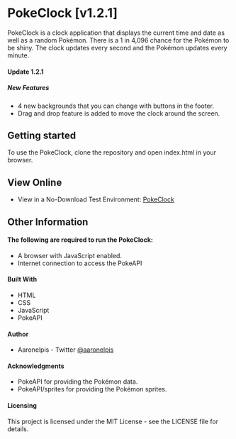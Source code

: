 # PokeClock [v1.2.1]
PokeClock is a clock application that displays the current time and date as well as a random Pokémon. There is a 1 in 4,096 chance for the Pokémon to be shiny. The clock updates every second and the Pokémon updates every minute.

#### Update 1.2.1
##### New Features
* 4 new backgrounds that you can change with buttons in the footer.
* Drag and drop feature is added to move the clock around the screen.

## Getting started
To use the PokeClock, clone the repository and open index.html in your browser.

## View Online
* View in a No-Download Test Environment: [PokeClock](https://hellfundigital.github.io/PokeClock/)

## Other Information

#### The following are required to run the PokeClock:

* A browser with JavaScript enabled.
* Internet connection to access the PokeAPI

#### Built With
* HTML
* CSS
* JavaScript
* PokeAPI

#### Author
* Aaronelpis - Twitter [@aaronelpis](https://twitter.com/Aaronelpis)

#### Acknowledgments
* PokeAPI for providing the Pokémon data.
* PokeAPI/sprites for providing the Pokémon sprites.

#### Licensing
This project is licensed under the MIT License - see the LICENSE file for details.
